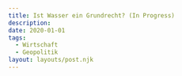 ```yaml
---
title: Ist Wasser ein Grundrecht? (In Progress)
description: 
date: 2020-01-01
tags:
  - Wirtschaft
  - Geopolitik
layout: layouts/post.njk
---
```



